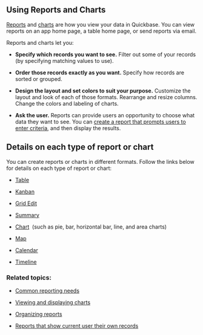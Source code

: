 ## Using Reports and Charts

[Reports](https://helpv2.quickbase.com/hc/en-us/sections/4572487109908-Reports) and [charts](https://helpv2.quickbase.com/hc/en-us/articles/4570319468308) are how you view your data in Quickbase. You can view reports on an app home page, a table home page, or send reports via email.

Reports and charts let you:

-   **Specify which records you want to see.** Filter out some of your records (by specifying matching values to use).
    
-   **Order those records exactly as you want.** Specify how records are sorted or grouped.
    
-   **Design the layout and set colors to suit your purpose.** Customize the layout and look of each of those formats. Rearrange and resize columns. Change the colors and labeling of charts.
    
-   **Ask the user.** Reports can provide users an opportunity to choose what data they want to see. You can [create a report that prompts users to enter criteria](https://helpv2.quickbase.com/hc/en-us/articles/4570432732948), and then display the results.
    

## Details on each type of report or chart

You can create reports or charts in different formats. Follow the links below for details on each type of report or chart:

-   [Table](https://helpv2.quickbase.com/hc/en-us/articles/4570353430420)   
    
-   [Kanban](https://helpv2.quickbase.com/hc/en-us/articles/4570270936724-About-Kanban-reports-Help-)
    
-   [Grid Edit](https://helpv2.quickbase.com/hc/en-us/articles/4570328849812)
    
-   [Summary](https://helpv2.quickbase.com/hc/en-us/articles/4570363450132)   
    
-   [Chart](https://helpv2.quickbase.com/hc/en-us/articles/4570305496084)  (such as pie, bar, horizontal bar, line, and area charts)
    
-   [Map](https://helpv2.quickbase.com/hc/en-us/articles/4570387581972)
    
-   [Calendar](https://helpv2.quickbase.com/hc/en-us/articles/4570404233364)
    
-   [Timeline](https://helpv2.quickbase.com/hc/en-us/articles/4570361669268)
    

### Related topics:

-   [Common reporting needs](https://helpv2.quickbase.com/hc/en-us/articles/4570331765012)
    
-   [Viewing and displaying charts](https://helpv2.quickbase.com/hc/en-us/articles/4570380581524)
    
-   [Organizing reports](https://helpv2.quickbase.com/hc/en-us/articles/4570407864980)
    
-   [Reports that show current user their own records](https://helpv2.quickbase.com/hc/en-us/articles/4570327941524)